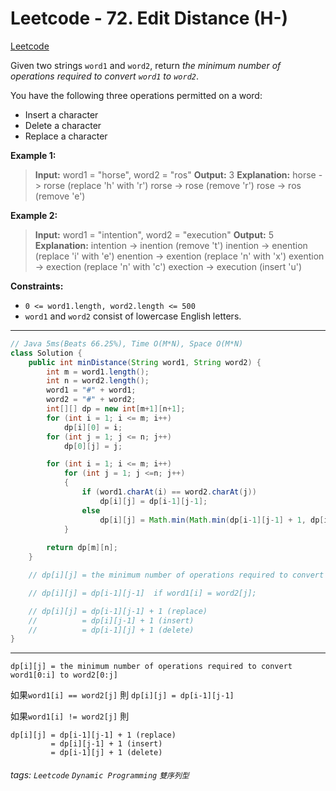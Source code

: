 # Leetcode - 72. Edit Distance (H-)

[Leetcode](https://leetcode.com/problems/edit-distance/)

Given two strings `word1` and `word2`, return _the minimum number of operations required to convert `word1` to `word2`_.

You have the following three operations permitted on a word:

-   Insert a character
-   Delete a character
-   Replace a character

**Example 1:**

> **Input:** word1 = "horse", word2 = "ros"
> **Output:** 3
> **Explanation:** 
> horse -> rorse (replace 'h' with 'r')
> rorse -> rose (remove 'r')
> rose -> ros (remove 'e')

**Example 2:**

> **Input:** word1 = "intention", word2 = "execution"
> **Output:** 5
> **Explanation:** 
> intention -> inention (remove 't')
> inention -> enention (replace 'i' with 'e')
> enention -> exention (replace 'n' with 'x')
> exention -> exection (replace 'n' with 'c')
> exection -> execution (insert 'u')

**Constraints:**

-   `0 <= word1.length, word2.length <= 500`
-   `word1` and `word2` consist of lowercase English letters.

---
```java
// Java 5ms(Beats 66.25%), Time O(M*N), Space O(M*N)
class Solution {
    public int minDistance(String word1, String word2) {
        int m = word1.length();
        int n = word2.length();
        word1 = "#" + word1;
        word2 = "#" + word2;
        int[][] dp = new int[m+1][n+1];
        for (int i = 1; i <= m; i++)
            dp[i][0] = i;
        for (int j = 1; j <= n; j++)
            dp[0][j] = j;

        for (int i = 1; i <= m; i++)
            for (int j = 1; j <=n; j++)
            {
                if (word1.charAt(i) == word2.charAt(j))
                    dp[i][j] = dp[i-1][j-1];
                else
                    dp[i][j] = Math.min(Math.min(dp[i-1][j-1] + 1, dp[i-1][j] + 1), dp[i][j-1] + 1);
            }
        
        return dp[m][n];
    }

    // dp[i][j] = the minimum number of operations required to convert word1[0:i] to word2[0:j]

    // dp[i][j] = dp[i-1][j-1]  if word1[i] = word2[j];

    // dp[i][j] = dp[i-1][j-1] + 1 (replace)
    //          = dp[i][j-1] + 1 (insert)
    //          = dp[i-1][j] + 1 (delete)
}
```
---

`dp[i][j] = the minimum number of operations required to convert word1[0:i] to word2[0:j]`

如果`word1[i] == word2[j]` 則 `dp[i][j] = dp[i-1][j-1]`

如果`word1[i] != word2[j]` 則
```
dp[i][j] = dp[i-1][j-1] + 1 (replace)
         = dp[i][j-1] + 1 (insert)
         = dp[i-1][j] + 1 (delete)
```

###### tags: `Leetcode` `Dynamic Programming` `雙序列型`